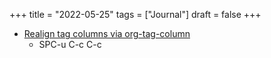 +++
title = "2022-05-25"
tags = ["Journal"]
draft = false
+++

-   [Realign tag columns via org-tag-column](https://emacs.stackexchange.com/questions/56287/org-mode-tag-column-setting-is-ignored%20)
    -   SPC-u C-c C-c